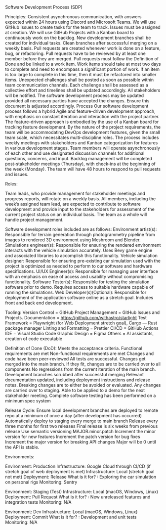 Software Development Process (SDP)

Principles:
Consistent asynchronous communication, with answers expected within 24 hours using Discord and Microsoft Teams.
We will use GitHub Issues to create tasks for the team to track. Issues must be assigned at creation.
We will use GitHub Projects with a Kanban board to continuously work on the backlog.
New development branches shall be created for individual tasks. Clean branches after successful merging on a weekly basis.
Pull requests are created whenever work is done on a feature, bug, or refactoring.
Pull requests have to be reviewed by at least one member before they are merged.
Pull requests must follow the Definition of Done and be linked to a work item.
Work items should take at most two days to complete and need to encompass a significant portion of work. If an item is too large to complete in this time, then it must be refactored into smaller items.
Unexpected challenges shall be posted as soon as possible within team communication channels. Each challenge shall be assessed as a collective effort and timelines shall be updated accordingly. All stakeholders will be notified.
The software development process may be updated provided all necessary parties have accepted the changes. Ensure this document is adjusted accordingly.
Process
Our software development process follows a hybrid Agile and feature-driven development approach, with emphasis on constant iteration and interaction with the project partner. The feature-driven approach is embodied by the use of a Kanban board for tracking feature development. By the nature of the project requirements, the team will be accommodating DevOps development features, given the small team scale, which necessitates multi-discipline roles.
The process includes weekly meetings with stakeholders and Kanban categorization for features in various development stages. Team members will operate asynchronously of each other and use designated discussion channels for additional questions, concerns, and input. Backlog management will be completed post-stakeholder meetings (Thursday), with check-ins at the beginning of the week (Monday). The team will have 48 hours to respond to pull requests and issues.

Roles:

Team leads, who provide management for stakeholder meetings and progress reports, will rotate on a weekly basis. All members, including the week’s assigned team lead, are expected to contribute to software development and provide input to the stakeholders for assessment of the current project status on an individual basis. The team as a whole will handle project management.

Software development roles included are as follows:
Environment artist(s): Responsible for terrain generation through photogrammetry pipeline from images to rendered 3D environment using Meshroom and Blender.
Simulations engineer(s): Responsible for ensuring the rendered environment interacts with the vehicle simulation accurately. Uses Bevy game engine and associated libraries to accomplish this functionality.
Vehicle simulation designer: Responsible for ensuring pre-existing car simulation used with the project is optimized as needed to perform to our software and hardware specifications.
UI/UX Engineer(s): Responsible for managing user interface with an emphasis on ease of access and usability without compromising functionality.
Software Tester(s): Responsible for testing the simulation software prior to demo. Requires access to suitable hardware capable of running the simulations.
Web Developer(s)(Optional): Responsible for deployment of the application software online as a stretch goal. Includes front and back end development.

Tooling:
Version Control = GitHub
Project Management = GitHub Issues and Projects.
Documentation = https://github.com/withastro/starlight 
Test Framework = Playwright (for Web Deployment stretch goal), Cargo — Rust package manager
Linting and Formatting = Prettier
CI/CD = GitHub Actions
IDE = Visual Studio Code
Graphic Design = Figma
Others = AI assistants, creation of code executable

Definition of Done (DoD):
Meets the acceptance criteria.
Functional requirements are met
Non-functional requirements are met
Changes and code have been peer-reviewed
All tests are successful.
Changes get merged into the main branch.
If they fit, changes are to be carried over to all components
No regressions from the current iteration of the main branch.
Development branches scrubbed after successful merging
Relevant documentation updated, including deployment instructions and release notes.
Breaking changes are to either be avoided or evaluated.
Any changes are carried over to staging.
Able to be applied to a demo for the next stakeholder meeting.
Complete software testing has been performed on a minimum spec system

Release Cycle:
Ensure local development branches are deployed to remote repo at a minimum of once a day (after development has occurred)
Automatically deploy to staging every merge to main branch
Release every three months for first two releases
Final release is six weeks from previous release
Use semantic versioning MAJOR.minor.patch
Increment the minor version for new features
Increment the patch version for bug fixes
Increment the major version for breaking API changes
Major will be 0 until the API is stable.

Environments:

Environment: Production
  Infrastructure: Google Cloud through CI/CD (if stretch goal of web deployment is met)
  Infrastructure: Local (stretch goal not met)
  Deployment: Release
  What is it for? : Exploring the car simulation on personal rigs
  Monitoring: Sentry
  
Environment: Staging (Test)
  Infrastructure: Local (macOS, Windows, Linux)
  Deployment: Pull Request
  What is it for? : New unreleased features and integration tests
  Monitoring: N/A
  
Environment: Dev
  Infrastructure: Local (macOS, Windows, Linux)
  Deployment: Commit
  What is it for? : Development and unit tests
  Monitoring: N/A





